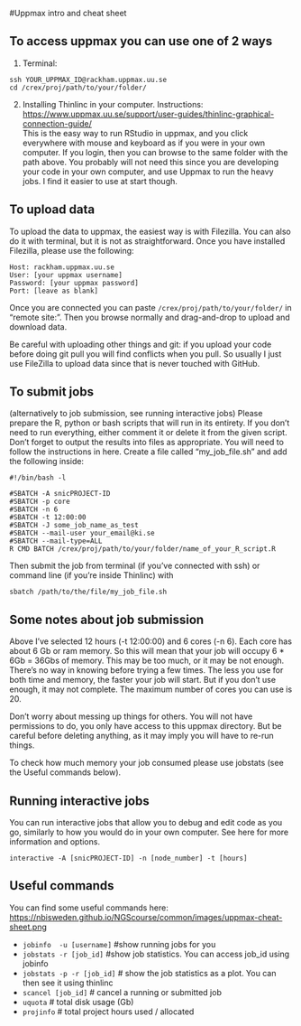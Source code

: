 #Uppmax intro and cheat sheet

## To access uppmax you can use one of 2 ways
1. Terminal:  
```
ssh YOUR_UPPMAX_ID@rackham.uppmax.uu.se
cd /crex/proj/path/to/your/folder/
```

2. Installing Thinlinc in your computer. Instructions: https://www.uppmax.uu.se/support/user-guides/thinlinc-graphical-connection-guide/  
This is the easy way to run RStudio in uppmax, and you click everywhere with mouse and keyboard as if you were in your own computer. If you login, then you can browse to the same folder with the path above. You probably will not need this since you are developing your code in your own computer, and use Uppmax to run the heavy jobs. I find it easier to use at start though.

## To upload data
To upload the data to uppmax, the easiest way is with Filezilla. You can also do it with terminal, but it is not as straightforward. Once you have installed Filezilla, please use the following:
```
Host: rackham.uppmax.uu.se
User: [your uppmax username]
Password: [your uppmax password]
Port: [leave as blank]
```

Once you are connected you can paste 
`/crex/proj/path/to/your/folder/`
in “remote site:”. Then you browse normally and drag-and-drop to upload and download data.

Be careful with uploading other things and git: if you upload your code before doing git pull you will find conflicts when you pull. So usually I just use FileZilla to upload data since that is never touched with GitHub.

## To submit jobs
(alternatively to job submission, see running interactive jobs)
Please prepare the R, python or bash scripts that will run in its entirety. If you don’t need to run everything, either comment it or delete it from the given script.  Don’t forget to output the results into files as appropriate. 
You will need to follow the instructions in here. Create a file called “my_job_file.sh” and add the following inside:

```
#!/bin/bash -l
 
#SBATCH -A snicPROJECT-ID
#SBATCH -p core
#SBATCH -n 6
#SBATCH -t 12:00:00
#SBATCH -J some_job_name_as_test
#SBATCH --mail-user your_email@ki.se
#SBATCH --mail-type=ALL
R CMD BATCH /crex/proj/path/to/your/folder/name_of_your_R_script.R
```

Then submit the job from terminal (if you’ve connected with ssh) or command line (if you’re inside Thinlinc) with 

```
sbatch /path/to/the/file/my_job_file.sh
```

## Some notes about job submission
Above I’ve selected 12 hours (-t 12:00:00) and 6 cores (-n 6). Each core has about 6 Gb or ram memory. So this will mean that your job will occupy 6 \* 6Gb = 36Gbs of memory. This may be too much, or it may be not enough. There’s no way in knowing before trying a few times. The less you use for both time and memory, the faster your job will start. But if you don’t use enough, it may not complete. The maximum number of cores you can use is 20.

Don’t worry about messing up things for others. You will not have permissions to do, you only have access to this uppmax directory. But be careful before deleting anything, as it may imply you will have to re-run things.

To check how much memory your job consumed please use jobstats (see the Useful commands below).

## Running interactive jobs
You can run interactive jobs that allow you to debug and edit code as you go, similarly to how you would do in your own computer. See here for more information and options.
```
interactive -A [snicPROJECT-ID] -n [node_number] -t [hours]
```

## Useful commands
You can find some useful commands here: https://nbisweden.github.io/NGScourse/common/images/uppmax-cheat-sheet.png

- `jobinfo  -u [username]`                #show running jobs for you  
- `jobstats -r [job_id]`                      #show job statistics. You can access job_id using jobinfo  
- `jobstats -p -r [job_id]`        # show the job statistics as a plot. You can then see it using thinlinc   
- `scancel [job_id]`        # cancel a running or submitted job  
- `uquota`            # total disk usage (Gb)  
- `projinfo`            # total project hours used / allocated  

